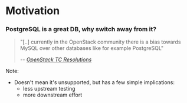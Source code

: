 <!-- .slide: data-state="normal" id="nested-lists" data-timing="20s" data-menu-title="Motivation" -->
# Motivation

### PostgreSQL is a great DB, why switch away from it?

> "[..] currently in the OpenStack community there is a bias towards MySQL over other
> databases like for example PostgreSQL"
>
> -- <cite>[OpenStack TC Resolutions](https://governance.openstack.org/tc/resolutions/20170613-postgresql-status.html)</cite>

Note:
* Doesn't mean it's unsupported, but has a few simple implications: 
  * less upstream testing
  * more downstream effort
